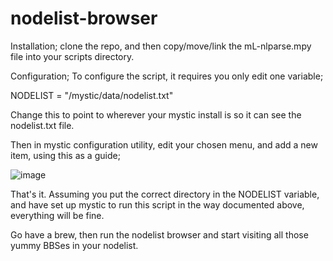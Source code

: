 # nodelist-browser

Installation;
clone the repo, and then copy/move/link the mL-nlparse.mpy file into your scripts directory.

Configuration;
To configure the script, it requires you only edit one variable;

NODELIST = "/mystic/data/nodelist.txt"

Change this to point to wherever your mystic install is so it can see the nodelist.txt file.

Then in mystic configuration utility, edit your chosen menu, and add a new item, using this
as a guide;

![image](https://user-images.githubusercontent.com/40481087/169669331-21279f91-2976-44ea-b338-1ff8dded5eab.png)

That's it. Assuming you put the correct directory in the NODELIST variable, and have set up
mystic to run this script in the way documented above, everything will be fine.

Go have a brew, then run the nodelist browser and start visiting all those yummy BBSes in
your nodelist.
